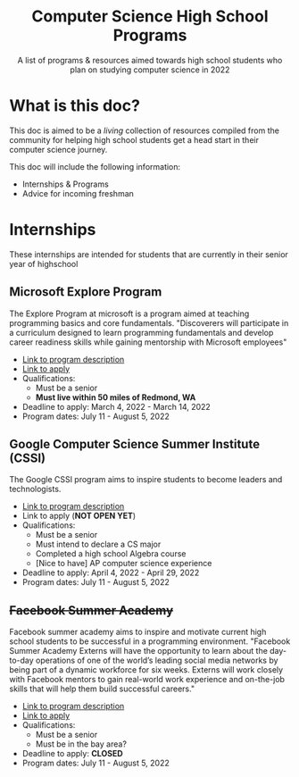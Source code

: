 <h1 align='center'>Computer Science High School Programs</h1>

<p align="center">
A list of programs & resources aimed towards high school students who plan on studying computer science in 2022
</p>

# What is this doc?

This doc is aimed to be a _living_ collection of resources compiled from the community for helping high school students get a head start in their computer science journey.

This doc will include the following information:

- Internships & Programs
- Advice for incoming freshman

# Internships

These internships are intended for students that are currently in their senior year of highschool

## Microsoft Explore Program

The Explore Program at microsoft is a program aimed at teaching programming basics and core fundamentals. "Discoverers will participate in a curriculum designed to learn programming fundamentals and develop career readiness skills while gaining mentorship with Microsoft employees"

- [Link to program description](https://careers.microsoft.com/students/us/en/ushighschoolprogram)
- [Link to apply](https://careers.microsoft.com/us/en/job/1276715/Microsoft-Discovery-Program-High-School-Opportunities)
- Qualifications:
  - Must be a senior
  - **Must live within 50 miles of Redmond, WA**
- Deadline to apply: March 4, 2022 - March 14, 2022
- Program dates: July 11 - August 5, 2022

## Google Computer Science Summer Institute (CSSI)

The Google CSSI program aims to inspire students to become leaders and technologists.

- [Link to program description](https://buildyourfuture.withgoogle.com/programs/computer-science-summer-institute/)
- Link to apply (**NOT OPEN YET**)
- Qualifications:
  - Must be a senior
  - Must intend to declare a CS major
  - Completed a high school Algebra course
  - [Nice to have] AP computer science experience
- Deadline to apply: April 4, 2022 - April 29, 2022
- Program dates: July 11 - August 5, 2022

## ~~Facebook Summer Academy~~

Facebook summer academy aims to inspire and motivate current high school students to be successful in a programming environment. "Facebook Summer Academy Externs will have the opportunity to learn about the day-to-day operations of one of the world’s leading social media networks by being part of a dynamic workforce for six weeks. Externs will work closely with Facebook mentors to gain real-world work experience and on-the-job skills that will help them build successful careers."

- [Link to program description](https://metasummeracademy.com/eligibility-3/about-3/)
- [Link to apply](https://app.smarterselect.com/programs/78142)
- Qualifications:
  - Must be a senior
  - Must be in the bay area?
- Deadline to apply: **CLOSED**
- Program dates: July 11 - August 5, 2022
